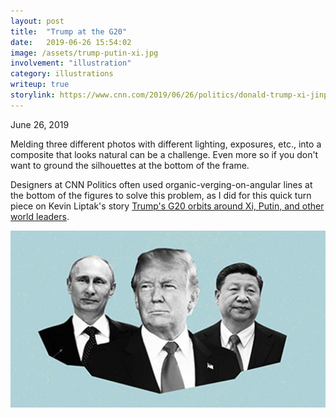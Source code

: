 ```yaml
---
layout: post
title:  "Trump at the G20"
date:   2019-06-26 15:54:02
image: /assets/trump-putin-xi.jpg
involvement: "illustration"
category: illustrations
writeup: true
storylink: https://www.cnn.com/2019/06/26/politics/donald-trump-xi-jinping-vladimir-putin-g20-meetings/index.html
---
```


<p class="date" markdown="1">
June 26, 2019
</p>

Melding three different photos with different lighting, exposures, etc., into a composite that looks natural can be a challenge. Even more so if you don't want to ground the silhouettes at the bottom of the frame.

Designers at CNN Politics often used organic-verging-on-angular lines at the bottom of the figures to solve this problem, as I did for this quick turn piece on Kevin Liptak's story [Trump's G20 orbits around Xi, Putin, and other world leaders](https://www.cnn.com/2019/06/26/politics/donald-trump-xi-jinping-vladimir-putin-g20-meetings/index.html).


[![](/assets/trump-putin-xi.jpg)](https://www.cnn.com/2019/06/26/politics/donald-trump-xi-jinping-vladimir-putin-g20-meetings/index.html)
